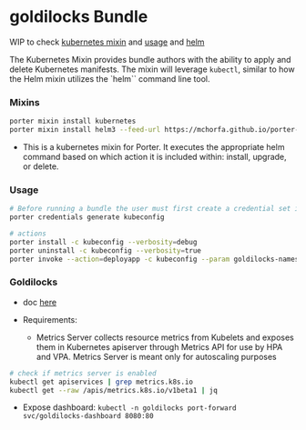 # goldilocks  Bundle

WIP to check [kubernetes mixin](https://porter.sh/mixins/kubernetes/#examples) and [usage](https://porter.sh/design/kubernetes-mixin/#overview) and [helm](https://porter.sh/mixins/helm3/)

The Kubernetes Mixin provides bundle authors with the ability to apply and delete Kubernetes manifests. The mixin will leverage `kubectl`, similar to how the Helm mixin utilizes the `helm`` command line tool.

### Mixins

```bash
porter mixin install kubernetes
porter mixin install helm3 --feed-url https://mchorfa.github.io/porter-helm3/atom.xml
```
* This is a kubernetes mixin for Porter. It executes the appropriate helm command based on which action it is included within: install, upgrade, or delete.

### Usage
```bash
# Before running a bundle the user must first create a credential set i.e. kubeconfig 
porter credentials generate kubeconfig

# actions
porter install -c kubeconfig --verbosity=debug
porter uninstall -c kubeconfig --verbosity=true
porter invoke --action=deployapp -c kubeconfig --param goldilocks-namespace=goldilocks
```

### Goldilocks

* doc [here](https://goldilocks.docs.fairwinds.com/installation/#requirements)

* Requirements:
    - Metrics Server collects resource metrics from Kubelets and exposes them in Kubernetes apiserver through Metrics API for use by HPA and VPA. Metrics Server is meant only for autoscaling purposes
```bash
# check if metrics server is enabled
kubectl get apiservices | grep metrics.k8s.io
kubectl get --raw /apis/metrics.k8s.io/v1beta1 | jq
```

* Expose dashboard: `kubectl -n goldilocks port-forward svc/goldilocks-dashboard 8080:80`